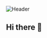 ![Header](https://github.com/user-attachments/assets/f842540d-8c9a-4e2c-9344-5dbffcc02612)



## Hi there 👋

<!--
**vedantdhruv96/vedantdhruv96** is a ✨ _special_ ✨ repository because its `README.md` (this file) appears on your GitHub profile.

Here are some ideas to get you started:

- 🔭 I’m currently working on ...
- 🌱 I’m currently learning ...
- 👯 I’m looking to collaborate on ...
- 🤔 I’m looking for help with ...
- 💬 Ask me about ...
- 📫 How to reach me: ...
- 😄 Pronouns: ...
- ⚡ Fun fact: ...
-->
